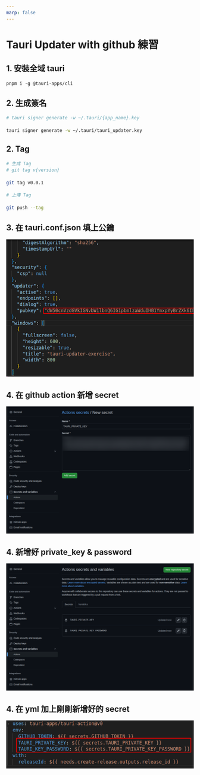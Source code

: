 ```yaml
---
marp: false
---
```


# Tauri Updater with github 練習

## 1. 安裝全域 tauri
```
pnpm i -g @tauri-apps/cli
```

## 2. 生成簽名 
```bash
# tauri signer generate -w ~/.tauri/{app_name}.key

tauri signer generate -w ~/.tauri/tauri_updater.key
```

## 2. Tag
```bash
# 生成 Tag
# git tag v{version}

git tag v0.0.1

# 上傳 Tag

git push --tag
```

## 3. 在 tauri.conf.json 填上公鑰
![](mdimage/publickey.png)

## 4. 在 github action 新增 secret
![](mdimage/privatekey.png)

## 4. 新增好 private_key & password
![](mdimage/secretkey.png)

## 4. 在 yml 加上剛剛新增好的 secret
![](mdimage/ymlkey.png)